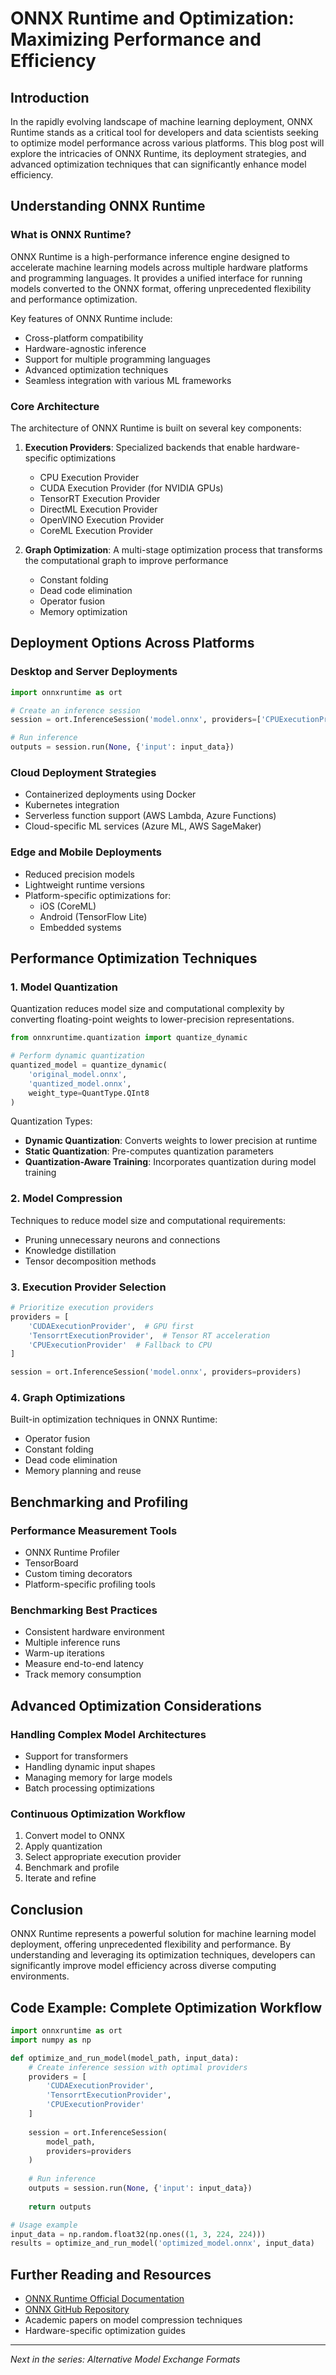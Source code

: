 # ONNX Runtime and Optimization: Maximizing Performance and Efficiency

## Introduction

In the rapidly evolving landscape of machine learning deployment, ONNX Runtime stands as a critical tool for developers and data scientists seeking to optimize model performance across various platforms. This blog post will explore the intricacies of ONNX Runtime, its deployment strategies, and advanced optimization techniques that can significantly enhance model efficiency.

## Understanding ONNX Runtime

### What is ONNX Runtime?

ONNX Runtime is a high-performance inference engine designed to accelerate machine learning models across multiple hardware platforms and programming languages. It provides a unified interface for running models converted to the ONNX format, offering unprecedented flexibility and performance optimization.

Key features of ONNX Runtime include:
- Cross-platform compatibility
- Hardware-agnostic inference
- Support for multiple programming languages
- Advanced optimization techniques
- Seamless integration with various ML frameworks

### Core Architecture

The architecture of ONNX Runtime is built on several key components:

1. **Execution Providers**: Specialized backends that enable hardware-specific optimizations
   - CPU Execution Provider
   - CUDA Execution Provider (for NVIDIA GPUs)
   - TensorRT Execution Provider
   - DirectML Execution Provider
   - OpenVINO Execution Provider
   - CoreML Execution Provider

2. **Graph Optimization**: A multi-stage optimization process that transforms the computational graph to improve performance
   - Constant folding
   - Dead code elimination
   - Operator fusion
   - Memory optimization

## Deployment Options Across Platforms

### Desktop and Server Deployments

```python
import onnxruntime as ort

# Create an inference session
session = ort.InferenceSession('model.onnx', providers=['CPUExecutionProvider'])

# Run inference
outputs = session.run(None, {'input': input_data})
```

### Cloud Deployment Strategies
- Containerized deployments using Docker
- Kubernetes integration
- Serverless function support (AWS Lambda, Azure Functions)
- Cloud-specific ML services (Azure ML, AWS SageMaker)

### Edge and Mobile Deployments
- Reduced precision models
- Lightweight runtime versions
- Platform-specific optimizations for:
  - iOS (CoreML)
  - Android (TensorFlow Lite)
  - Embedded systems

## Performance Optimization Techniques

### 1. Model Quantization

Quantization reduces model size and computational complexity by converting floating-point weights to lower-precision representations.

```python
from onnxruntime.quantization import quantize_dynamic

# Perform dynamic quantization
quantized_model = quantize_dynamic(
    'original_model.onnx',
    'quantized_model.onnx',
    weight_type=QuantType.QInt8
)
```

Quantization Types:
- **Dynamic Quantization**: Converts weights to lower precision at runtime
- **Static Quantization**: Pre-computes quantization parameters
- **Quantization-Aware Training**: Incorporates quantization during model training

### 2. Model Compression

Techniques to reduce model size and computational requirements:
- Pruning unnecessary neurons and connections
- Knowledge distillation
- Tensor decomposition methods

### 3. Execution Provider Selection

```python
# Prioritize execution providers
providers = [
    'CUDAExecutionProvider',  # GPU first
    'TensorrtExecutionProvider',  # Tensor RT acceleration
    'CPUExecutionProvider'  # Fallback to CPU
]

session = ort.InferenceSession('model.onnx', providers=providers)
```

### 4. Graph Optimizations

Built-in optimization techniques in ONNX Runtime:
- Operator fusion
- Constant folding
- Dead code elimination
- Memory planning and reuse

## Benchmarking and Profiling

### Performance Measurement Tools
- ONNX Runtime Profiler
- TensorBoard
- Custom timing decorators
- Platform-specific profiling tools

### Benchmarking Best Practices
- Consistent hardware environment
- Multiple inference runs
- Warm-up iterations
- Measure end-to-end latency
- Track memory consumption

## Advanced Optimization Considerations

### Handling Complex Model Architectures
- Support for transformers
- Handling dynamic input shapes
- Managing memory for large models
- Batch processing optimizations

### Continuous Optimization Workflow
1. Convert model to ONNX
2. Apply quantization
3. Select appropriate execution provider
4. Benchmark and profile
5. Iterate and refine

## Conclusion

ONNX Runtime represents a powerful solution for machine learning model deployment, offering unprecedented flexibility and performance. By understanding and leveraging its optimization techniques, developers can significantly improve model efficiency across diverse computing environments.

## Code Example: Complete Optimization Workflow

```python
import onnxruntime as ort
import numpy as np

def optimize_and_run_model(model_path, input_data):
    # Create inference session with optimal providers
    providers = [
        'CUDAExecutionProvider',
        'TensorrtExecutionProvider',
        'CPUExecutionProvider'
    ]
    
    session = ort.InferenceSession(
        model_path, 
        providers=providers
    )
    
    # Run inference
    outputs = session.run(None, {'input': input_data})
    
    return outputs

# Usage example
input_data = np.random.float32(np.ones((1, 3, 224, 224)))
results = optimize_and_run_model('optimized_model.onnx', input_data)
```

## Further Reading and Resources
- [ONNX Runtime Official Documentation](https://onnxruntime.ai/)
- [ONNX GitHub Repository](https://github.com/microsoft/onnxruntime)
- Academic papers on model compression techniques
- Hardware-specific optimization guides

---

*Next in the series: Alternative Model Exchange Formats*
